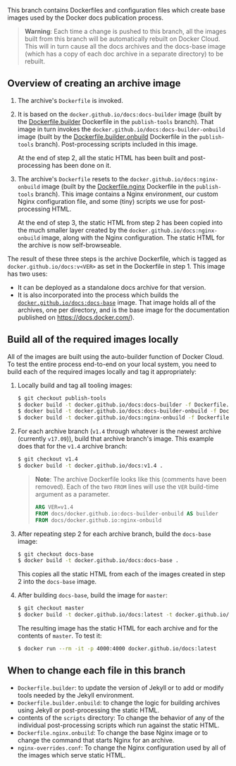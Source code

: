This branch contains Dockerfiles and configuration files which create base
images used by the Docker docs publication process.


> **Warning**: Each time a change is pushed to this branch, all the images built
from this branch will be automatically rebuilt on Docker Cloud. This will in
turn cause all the docs archives and the docs-base image (which has a copy of
each doc archive in a separate directory) to be rebuilt.

## Overview of creating an archive image

1.  The archive's `Dockerfile` is invoked.

2.  It is based on the `docker.github.io/docs:docs-builder` image (built by the
    [Dockerfile.builder](Dockerfile.builder) Dockerfile in the `publish-tools`
    branch). That image in turn invokes the
    `docker.github.io/docs:docs-builder-onbuild` image (built by the
    [Dockerfile.builder.onbuild](Dockerfile.builder.onbuild) Dockerfile in the
    `publish-tools` branch). Post-processing scripts included in this image.

    At the end of step 2, all the static HTML has been built and post-processing
    has been done on it.

3.  The archive's `Dockerfile` resets to the
    `docker.github.io/docs:nginx-onbuild` image (built by the
    [Dockerfile.nginx](Dockerfile.nginx.onbuild) Dockerfile in the `publish-tools`
    branch). This image contains a Nginx environment, our custom Nginx
    configuration file, and some (tiny) scripts we use for post-processing HTML.

    At the end of step 3, the static HTML from step 2 has been copied into the
    much smaller layer created by the `docker.github.io/docs:nginx-onbuild`
    image, along with the Nginx configuration. The static HTML for the archive
    is now self-browseable.

The result of these three steps is the archive Dockerfile, which is tagged as
`docker.github.io/docs:v<VER>` as set in the Dockerfile in step 1. This image
has two uses:

- It can be deployed as a standalone docs archive for that version.
- It is also incorporated into the process which builds the
[`docker.github.io/docs:docs-base`](https://github.com/docker/docker.github.io/tree/docs-base)
image. That image holds all of the archives, one per directory, and is the base
image for the documentation published on https://docs.docker.com/).

## Build all of the required images locally

All of the images are built using the auto-builder function of Docker Cloud.
To test the entire process end-to-end on your local system, you need to build
each of the required images locally and tag it appropriately:

1.  Locally build and tag all tooling images:

    ```bash
    $ git checkout publish-tools
    $ docker build -t docker.github.io/docs:docs-builder -f Dockerfile.builder .
    $ docker build -t docker.github.io/docs:docs-builder-onbuild -f Dockerfile.builder.onbuild .
    $ docker build -t docker.github.io/docs:nginx-onbuild -f Dockerfile.nginx.onbuild .
    ```

2.  For each archive branch (`v1.4` through whatever is the newest archive
    (currently `v17.09`)), build that archive branch's image. This example does
    that for the `v1.4` archive branch:

    ```bash
    $ git checkout v1.4
    $ docker build -t docker.github.io/docs:v1.4 .
    ```

    > **Note**: The archive Dockerfile looks like this (comments have been
    > removed). Each of the two `FROM` lines will use the `VER` build-time
    > argument as a parameter.
    >
    > ```Dockerfile
    > ARG VER=v1.4
    > FROM docs/docker.github.io:docs-builder-onbuild AS builder
    > FROM docs/docker.github.io:nginx-onbuild
    > ```

3.  After repeating step 2 for each archive branch, build the `docs-base` image:

    ```bash
    $ git checkout docs-base
    $ docker build -t docker.github.io/docs:docs-base .
    ```

    This copies all the static HTML from each of the images created in step 2
    into the `docs-base` image.

4.  After building `docs-base`, build the image for `master`:

    ```bash
    $ git checkout master
    $ docker build -t docker.github.io/docs:latest -t docker.github.io/docs:livedocs .
    ```

    The resulting image has the static HTML for each archive and for the
    contents of `master`. To test it:

    ```bash
    $ docker run --rm -it -p 4000:4000 docker.github.io/docs:latest
    ```

## When to change each file in this branch

- `Dockerfile.builder`: to update the version of Jekyll or to add or modify
  tools needed by the Jekyll environment.
- `Dockerfile.builder.onbuild`: to change the logic for building archives using
  Jekyll or post-processing the static HTML.
- contents of the `scripts` directory: To change the behavior of any of the
  individual post-processing scripts which run against the static HTML.
- `Dockerfile.nginx.onbuild`: To change the base Nginx image or to change the
  command that starts Nginx for an archive.
- `nginx-overrides.conf`: To change the Nginx configuration used by all of the
  images which serve static HTML.


